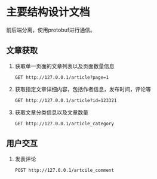 # 主要结构设计文档

前后端分离，使用protobuf进行通信。

## 文章获取

1. 获取单一页面的文章列表以及页面数量信息

    `GET http://127.0.0.1/article?page=1`

1. 获取指定文章详细内容，包括作者信息，发布时间，评论等

    `GET http://127.0.0.1/article?id=123321`

1. 获取文章分类信息以及文章数量

    `GET http://127.0.0.1/article_category`

## 用户交互

1. 发表评论

    `POST http://127.0.0.1/artcile_comment`